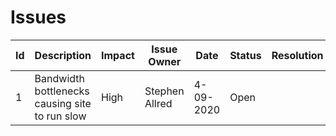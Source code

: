 # Issues

| Id | Description  | Impact  | Issue Owner | Date | Status | Resolution |
|---|---|---|---|---|---|---|
| 1 | Bandwidth bottlenecks causing site to run slow | High | Stephen Allred | 4-09-2020 | Open |  |